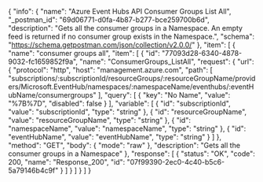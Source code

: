 {
  "info": {
    "name": "Azure Event Hubs API Consumer Groups List All",
    "_postman_id": "69d06771-d0fa-4b87-b277-bce259700b6d",
    "description": "Gets all the consumer groups in a Namespace. An empty feed is returned if no consumer group exists in the Namespace.",
    "schema": "https://schema.getpostman.com/json/collection/v2.0.0/"
  },
  "item": [
    {
      "name": "consumer groups all",
      "item": [
        {
          "id": "77093d28-6340-4878-9032-fc1659852f9a",
          "name": "ConsumerGroups_ListAll",
          "request": {
            "url": {
              "protocol": "http",
              "host": "management.azure.com",
              "path": [
                "subscriptions/:subscriptionId/resourceGroups/:resourceGroupName/providers/Microsoft.EventHub/namespaces/:namespaceName/eventhubs/:eventHubName/consumergroups"
              ],
              "query": [
                {
                  "key": "No Name",
                  "value": "%7B%7D",
                  "disabled": false
                }
              ],
              "variable": [
                {
                  "id": "subscriptionId",
                  "value": "subscriptionId",
                  "type": "string"
                },
                {
                  "id": "resourceGroupName",
                  "value": "resourceGroupName",
                  "type": "string"
                },
                {
                  "id": "namespaceName",
                  "value": "namespaceName",
                  "type": "string"
                },
                {
                  "id": "eventHubName",
                  "value": "eventHubName",
                  "type": "string"
                }
              ]
            },
            "method": "GET",
            "body": {
              "mode": "raw"
            },
            "description": "Gets all the consumer groups in a Namespace"
          },
          "response": [
            {
              "status": "OK",
              "code": 200,
              "name": "Response_200",
              "id": "07f99390-2ec0-4c40-b5c6-5a79146b4c9f"
            }
          ]
        }
      ]
    }
  ]
}